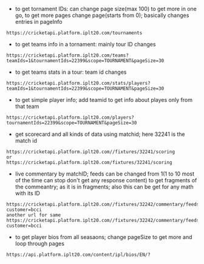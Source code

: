 - to get tornament IDs: can change page size(max 100) to get more in one go, to get more pages change page(starts from 0); basically changes entries in pageInfo
```
https://cricketapi.platform.iplt20.com/tournaments
```

- to get teams info in a tornament: mainly tour ID changes
```
https://cricketapi.platform.iplt20.com/teams?teamIds=1&tournamentIds=22399&scope=TOURNAMENT&pageSize=30
```
- to get teams stats in a tour: team id changes
```
https://cricketapi.platform.iplt20.com/stats/players?teamIds=1&tournamentIds=22399&scope=TOURNAMENT&pageSize=30
```
- to get simple player info; add teamid to get info about playes only from that team
```
https://cricketapi.platform.iplt20.com/players?tournamentIds=22399&scope=TOURNAMENT&pageSize=30
```
- get scorecard and all kinds of data using matchid; here 32241 is the match id
```
https://cricketapi.platform.iplt20.com//fixtures/32241/scoring
or 
https://cricketapi.platform.iplt20.com/fixtures/32241/scoring
```
- live commentary by matchID; feeds can be changed from 1(1 to 10 most of the time can stop don't get any response content) to get fragments of the commeantry; as it is in fragments; also this can be get for any math with its ID
```
https://cricketapi.platform.iplt20.com//fixtures/32242/commentary/feeds/4?customer=bcci
another url for same
https://cricketapi.platform.iplt20.com//fixtures/32242/commentary/feeds/4?customer=bcci
```
- to get player bios from all seasaons; change pageSize to get more and loop through pages
```
https://api.platform.iplt20.com/content/ipl/bios/EN/?
```